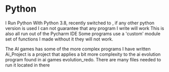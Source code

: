# Python
I Run Python With Python 3.8, recently switched to , if any other python version is used I can not guarantee that any program I write will work
This is also all run out of the Pycharm IDE
Some programs use a 'custom' module set of functions I made without it they will not work.


The AI games has some of the more complex programs I have written
Ai_Project is a project that applies a bit more complexity to the ai evolution program found in ai games evolution_redo. There are many files needed to run it located in there
